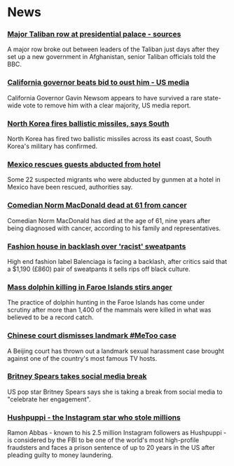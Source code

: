 # News
### [Major Taliban row at presidential palace - sources](https://www.bbc.com/news/world-asia-58560923)
A major row broke out between leaders of the Taliban just days after they set up a new government in Afghanistan, senior Taliban officials told the BBC.
### [California governor beats bid to oust him - US media](https://www.bbc.com/news/world-us-canada-58565271)
California Governor Gavin Newsom appears to have survived a rare state-wide vote to remove him with a clear majority, US media report.
### [North Korea fires ballistic missiles, says South](https://www.bbc.com/news/world-asia-58554326)
North Korea has fired two ballistic missiles across its east coast, South Korea's military has confirmed.
### [Mexico rescues guests abducted from hotel](https://www.bbc.com/news/world-latin-america-58566874)
Some 22 suspected migrants who were abducted by gunmen at a hotel in Mexico have been rescued, authorities say.
### [Comedian Norm MacDonald dead at 61 from cancer](https://www.bbc.com/news/world-us-canada-58565272)
Comedian Norm MacDonald has died at the age of 61, nine years after being diagnosed with cancer, according to his family and representatives. 
### [Fashion house in backlash over 'racist' sweatpants](https://www.bbc.com/news/business-58563242)
High end fashion label Balenciaga is facing a backlash, after critics said that a $1,190 (£860) pair of sweatpants it sells rips off black culture. 
### [Mass dolphin killing in Faroe Islands stirs anger](https://www.bbc.com/news/world-europe-58555694)
The practice of dolphin hunting in the Faroe Islands has come under scrutiny after more than 1,400 of the mammals were killed in what was believed to be a record catch.
### [Chinese court dismisses landmark #MeToo case](https://www.bbc.com/news/world-asia-china-58567142)
A Beijing court has thrown out a landmark sexual harassment case brought against one of the country's most famous TV hosts.
### [Britney Spears takes social media break](https://www.bbc.com/news/world-us-canada-58568256)
US pop star Britney Spears says she is taking a break from social media to "celebrate her engagement".
### [Hushpuppi - the Instagram star who stole millions](https://www.bbc.com/news/world-africa-58553109)
Ramon Abbas - known to his 2.5 million Instagram followers as Hushpuppi - is considered by the FBI to be one of the world's most high-profile fraudsters and faces a prison sentence of up to 20 years in the US after pleading guilty to money laundering.
